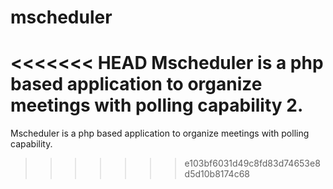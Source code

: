 # mscheduler
<<<<<<< HEAD
Mscheduler is a php based application to organize meetings 
with polling capability 2.
=======
Mscheduler is a php based application to organize meetings with polling capability.
>>>>>>> e103bf6031d49c8fd83d74653e8d5d10b8174c68

